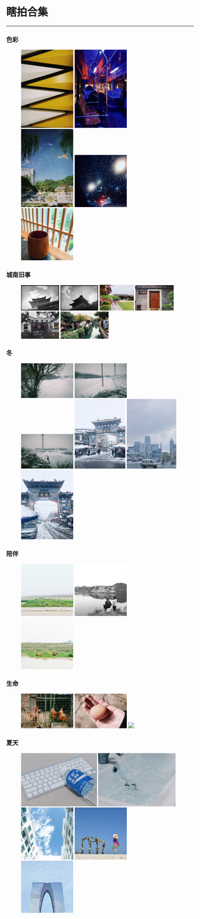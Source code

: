 # 瞎拍合集
---

### 色彩
<figure>
    <img src="images/live/live_30.JPG" width="33%">
    <img src="images/live/live_32.jpg" width="33%">
    <img src="images/live/live_17.jpg" width="33%">
    <img src="images/live/live_03.JPG" width="33%">
    <img src="images/live/live_31.JPG" width="33%">
</figure>

### 城南旧事
<figure>
    <img src="images/live/live_26.JPG" width="24%">
    <img src="images/live/live_27.JPG" width="24%"> 
    <img src="images/live/live_28.JPG" width="21.5%">
    <img src="images/live/live_29.JPG" width="24.5%">
    <img src="images/live/live_35.jpg" width="24%">
    <img src="images/live/live_36.jpg" width="30.5%">
</figure>

### 冬
<figure>
    <img src="images/live/live_05.JPG" width="33%">
    <img src="images/live/live_06.JPG" width="33%">
    <img src="images/live/live_07.JPG" width="33%">
    <img src="images/live/live_01.JPG" width="32.2%">
    <img src="images/live/live_33.jpg" width="31.3%">
    <img src="images/live/live_02.JPG" width="33%">
</figure>

### 陪伴
<figure>
    <img src="images/live/live_08.JPG" width="33%">
    <img src="images/live/live_10.JPG" width="33%">
    <img src="images/live/live_09.JPG" width="33%">
</figure>


### 生命
<figure>
    <img src="images/live/live_12.JPG" width="33%">
    <img src="images/live/live_11.jpg" width="33%">
    <img src="images/live/live_13.jpg" width="29.3%">
</figure>

### 夏天
<figure>
    <img src="images/live/live_21.JPG" width="48%">
    <img src="images/live/live_22.JPG" width="49%">
    <img src="images/live/live_18.JPG" width="33%">
    <!-- <img src="images/live/live_19.jpg" width="33%"> -->
    <img src="images/live/live_20.jpg" width="33%">
    <img src="images/live/live_34.jpg" width="33%">
</figure>



